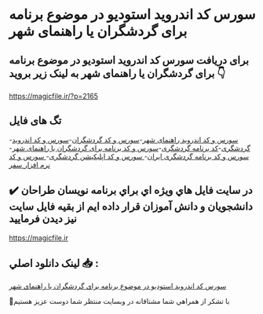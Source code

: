 # سورس کد اندروید استودیو در موضوع برنامه برای گردشگران یا راهنمای شهر

## برای دریافت سورس کد اندروید استودیو در موضوع برنامه برای گردشگران یا راهنمای شهر به لینک زیر بروید 👇

https://magicfile.ir/?p=2165

## تگ های فایل

-[سورس و کد اندروید راهنمای شهر](https://magicfile.ir/product/%d8%b3%d9%88%d8%b1%d8%b3-%d9%88-%da%a9%d8%af%d8%a7%d9%86%d8%af%d8%b1%d9%88%db%8c%d8%af-%d8%a7%d8%b3%d8%aa%d9%88%d8%af%db%8c%d9%88-%da%af%d8%b1%d8%af%d8%b4%da%af%d8%b1%d8%a7%d9%86-%db%8c%d8%a7-%d8%b1%d8%a7%d9%87%d9%86%d9%85%d8%a7%db%8c-%d8%b4%d9%87%d8%b1/)-[سورس و کد گردشگران](https://magicfile.ir/product/%d8%b3%d9%88%d8%b1%d8%b3-%d9%88-%da%a9%d8%af%d8%a7%d9%86%d8%af%d8%b1%d9%88%db%8c%d8%af-%d8%a7%d8%b3%d8%aa%d9%88%d8%af%db%8c%d9%88-%da%af%d8%b1%d8%af%d8%b4%da%af%d8%b1%d8%a7%d9%86-%db%8c%d8%a7-%d8%b1%d8%a7%d9%87%d9%86%d9%85%d8%a7%db%8c-%d8%b4%d9%87%d8%b1/)-[سورس و کد اندروید گردشگری](https://magicfile.ir/product/%d8%b3%d9%88%d8%b1%d8%b3-%d9%88-%da%a9%d8%af%d8%a7%d9%86%d8%af%d8%b1%d9%88%db%8c%d8%af-%d8%a7%d8%b3%d8%aa%d9%88%d8%af%db%8c%d9%88-%da%af%d8%b1%d8%af%d8%b4%da%af%d8%b1%d8%a7%d9%86-%db%8c%d8%a7-%d8%b1%d8%a7%d9%87%d9%86%d9%85%d8%a7%db%8c-%d8%b4%d9%87%d8%b1/)-[کد برنامه گردشگری](https://magicfile.ir/product/%d8%b3%d9%88%d8%b1%d8%b3-%d9%88-%da%a9%d8%af%d8%a7%d9%86%d8%af%d8%b1%d9%88%db%8c%d8%af-%d8%a7%d8%b3%d8%aa%d9%88%d8%af%db%8c%d9%88-%da%af%d8%b1%d8%af%d8%b4%da%af%d8%b1%d8%a7%d9%86-%db%8c%d8%a7-%d8%b1%d8%a7%d9%87%d9%86%d9%85%d8%a7%db%8c-%d8%b4%d9%87%d8%b1/)-[سورس و کد برنامه برای گردشگران یا راهنمای شهر](https://magicfile.ir/product/%d8%b3%d9%88%d8%b1%d8%b3-%d9%88-%da%a9%d8%af%d8%a7%d9%86%d8%af%d8%b1%d9%88%db%8c%d8%af-%d8%a7%d8%b3%d8%aa%d9%88%d8%af%db%8c%d9%88-%da%af%d8%b1%d8%af%d8%b4%da%af%d8%b1%d8%a7%d9%86-%db%8c%d8%a7-%d8%b1%d8%a7%d9%87%d9%86%d9%85%d8%a7%db%8c-%d8%b4%d9%87%d8%b1/)-[سورس و کد برنامه گردشگری ایران](https://magicfile.ir/product/%d8%b3%d9%88%d8%b1%d8%b3-%d9%88-%da%a9%d8%af%d8%a7%d9%86%d8%af%d8%b1%d9%88%db%8c%d8%af-%d8%a7%d8%b3%d8%aa%d9%88%d8%af%db%8c%d9%88-%da%af%d8%b1%d8%af%d8%b4%da%af%d8%b1%d8%a7%d9%86-%db%8c%d8%a7-%d8%b1%d8%a7%d9%87%d9%86%d9%85%d8%a7%db%8c-%d8%b4%d9%87%d8%b1/)-[ سورس و کد اپلیکیشن گردشگری](https://magicfile.ir/product/%d8%b3%d9%88%d8%b1%d8%b3-%d9%88-%da%a9%d8%af%d8%a7%d9%86%d8%af%d8%b1%d9%88%db%8c%d8%af-%d8%a7%d8%b3%d8%aa%d9%88%d8%af%db%8c%d9%88-%da%af%d8%b1%d8%af%d8%b4%da%af%d8%b1%d8%a7%d9%86-%db%8c%d8%a7-%d8%b1%d8%a7%d9%87%d9%86%d9%85%d8%a7%db%8c-%d8%b4%d9%87%d8%b1/)-[ سورس و کد نرم افزار سفر](https://magicfile.ir/product/%d8%b3%d9%88%d8%b1%d8%b3-%d9%88-%da%a9%d8%af%d8%a7%d9%86%d8%af%d8%b1%d9%88%db%8c%d8%af-%d8%a7%d8%b3%d8%aa%d9%88%d8%af%db%8c%d9%88-%da%af%d8%b1%d8%af%d8%b4%da%af%d8%b1%d8%a7%d9%86-%db%8c%d8%a7-%d8%b1%d8%a7%d9%87%d9%86%d9%85%d8%a7%db%8c-%d8%b4%d9%87%d8%b1/)

## ✔️ در سايت فايل هاي ويژه اي براي برنامه نويسان طراحان دانشجويان و دانش آموزان قرار داده ايم از بقيه فايل سايت نيز ديدن فرماييد

https://magicfile.ir


## لينک دانلود اصلي 📥 :

[سورس کد اندروید استودیو در موضوع برنامه برای گردشگران یا راهنمای شهر](https://magicfile.ir/product/%d8%b3%d9%88%d8%b1%d8%b3-%d9%88-%da%a9%d8%af%d8%a7%d9%86%d8%af%d8%b1%d9%88%db%8c%d8%af-%d8%a7%d8%b3%d8%aa%d9%88%d8%af%db%8c%d9%88-%da%af%d8%b1%d8%af%d8%b4%da%af%d8%b1%d8%a7%d9%86-%db%8c%d8%a7-%d8%b1%d8%a7%d9%87%d9%86%d9%85%d8%a7%db%8c-%d8%b4%d9%87%d8%b1/) 


🙏با تشکر از همراهي شما مشتاقانه در وبسایت منتظر شما دوست عزیز هستیم

